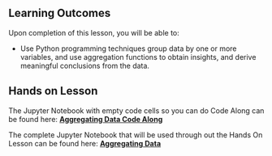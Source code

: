 <!-- # Lesson: Aggregating Data -->
## Learning Outcomes

Upon completion of this lesson, you will be able to:
  
- Use Python programming techniques group data by one or more variables, and use aggregation functions to obtain insights, and derive meaningful conclusions from the data.



## Hands on Lesson

The Jupyter Notebook with empty code cells so you can do Code Along can be found here: **[Aggregating Data Code Along](https://github.com/data-bootcamp-v4/lessons/blob/main/2_data_wrangling/code_along_nb/2.4_aggregating_data.ipynb)**

The complete Jupyter Notebook that will be used through out the Hands On Lesson can be found here: **[Aggregating Data](https://github.com/data-bootcamp-v4/lessons/blob/main/2_data_wrangling/2.4_aggregating_data.ipynb)**
